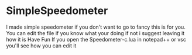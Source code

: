 # SimpleSpeedometer
I made simple speedometer if you don't want to go to fancy this is for you. You can edit the file if you know what your doing if not i suggest leaving it how it is
Have Fun If you open the Speedometer-c.lua in notepad++ or vsc you'll see how you can edit it
